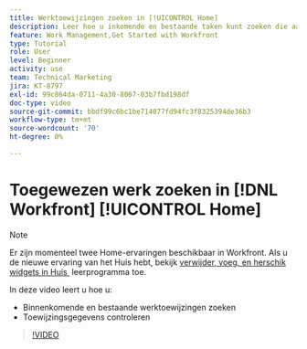 ```yaml
---
title: Werktoewijzingen zoeken in [!UICONTROL Home]
description: Leer hoe u inkomende en bestaande taken kunt zoeken die aan u zijn toegewezen in [!UICONTROL &#x200B; &#x200B;] . Controleer vervolgens de toewijzingsgegevens.
feature: Work Management,Get Started with Workfront
type: Tutorial
role: User
level: Beginner
activity: use
team: Technical Marketing
jira: KT-8797
exl-id: 99c864da-0711-4a30-8067-03b7fbd198df
doc-type: video
source-git-commit: bbdf99c6bc1be714077fd94fc3f8325394de36b3
workflow-type: tm+mt
source-wordcount: '70'
ht-degree: 0%

---
```


# Toegewezen werk zoeken in [!DNL Workfront] [!UICONTROL Home]



>[!NOTE]
>
>Er zijn momenteel twee Home-ervaringen beschikbaar in Workfront. Als u de nieuwe ervaring van het Huis hebt, bekijk [&#x200B; verwijder, voeg, en herschik widgets in Huis &#x200B;](/help/workfront-home/remove-add-and-rearrange-widgets.md) leerprogramma toe.


In deze video leert u hoe u:

* Binnenkomende en bestaande werktoewijzingen zoeken
* Toewijzingsgegevens controleren

>[!VIDEO](https://video.tv.adobe.com/v/3432297/?quality=12&learn=on&enablevpops=1&captions=dut)
